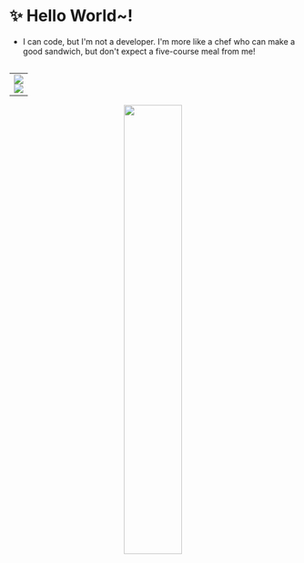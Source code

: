 # ✨ Hello World~!


 - I can code, but I'm not a developer. I'm more like a chef who can make a good sandwich, but don't expect a five-course meal from me!


<table align="right" border="0" cellpadding="0" cellspacing="0">
  <tr>
    <td align="center">
      <a href="https://discord.com/users/219817341196828673">
        <img src="https://lanyard-profile-readme.vercel.app/api/219817341196828673?bg=00000000" />
      </a>
      <br>
      <a href="https://steamcommunity.com/id/moroa/">
        <img src="https://steam-miniprofile-svg.vercel.app/39340987" />
      </a>
    </td>
  </tr>
</table>

<p align="center">
  <img src="https://i.giphy.com/gEKz4VLX7fQlsl8SFE.webp" width="45%" />
</p>

